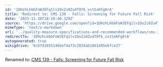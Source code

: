 ```yaml
---
id: '1DHzhLkbGFoWJEFq1lv1Ox2i0Zu4T0f6_vstSxKFg0rA'
title: 'Redirect to: CMS 139 - Falls: Screening for Future Fall Risk'
date: '2023-11-16T18:10:40.329Z'
source: 'https://drive.google.com/open?id=1DHzhLkbGFoWJEFq1lv1Ox2i0Zu4T0f6_vstSxKFg0rA'
mimeType: 'text/x-markdown'
url: '../quality-measure-specifications-and-recommended-workflows/cms-139-falls-screening-for-future-fall-risk.md'
redirectTo: '1DHzhLkbGFoWJEFq1lv1Ox2i0Zu4T0f6_vstSxKFg0rA'
autogenerated: true
wikigdrive: '8cb7d1655146bef4a73c283dab1861495e6fce27'
---
```

Renamed to: [CMS 139 - Falls: Screening for Future Fall Risk](../quality-measure-specifications-and-recommended-workflows/cms-139-falls-screening-for-future-fall-risk.md)
